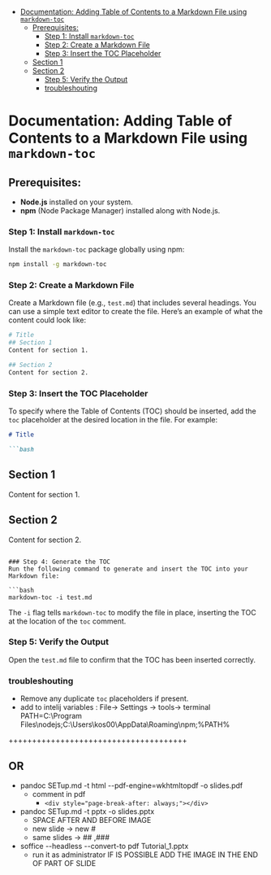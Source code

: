 

<!-- toc -->

- [Documentation: Adding Table of Contents to a Markdown File using `markdown-toc`](#documentation-adding-table-of-contents-to-a-markdown-file-using-markdown-toc)
  * [Prerequisites:](#prerequisites)
    + [Step 1: Install `markdown-toc`](#step-1-install-markdown-toc)
    + [Step 2: Create a Markdown File](#step-2-create-a-markdown-file)
    + [Step 3: Insert the TOC Placeholder](#step-3-insert-the-toc-placeholder)
  * [Section 1](#section-1)
  * [Section 2](#section-2)
    + [Step 5: Verify the Output](#step-5-verify-the-output)
    + [troubleshouting](#troubleshouting)

<!-- tocstop -->

# Documentation: Adding Table of Contents to a Markdown File using `markdown-toc`

## Prerequisites:
- **Node.js** installed on your system.
- **npm** (Node Package Manager) installed along with Node.js.

### Step 1: Install `markdown-toc`
Install the `markdown-toc` package globally using npm:

```bash
npm install -g markdown-toc
```

### Step 2: Create a Markdown File
Create a Markdown file (e.g., `test.md`) that includes several headings. You can use a simple text editor to create the file. Here’s an example of what the content could look like:

```bash
# Title
## Section 1
Content for section 1.

## Section 2
Content for section 2.
```

### Step 3: Insert the TOC Placeholder
To specify where the Table of Contents (TOC) should be inserted, add the `toc` placeholder at the desired location in the file. For example:

```md
# Title

```bash
```
## Section 1
Content for section 1.

## Section 2
Content for section 2.
```

### Step 4: Generate the TOC
Run the following command to generate and insert the TOC into your Markdown file:

```bash
markdown-toc -i test.md
```

The `-i` flag tells `markdown-toc` to modify the file in place, inserting the TOC at the location of the `toc` comment.

### Step 5: Verify the Output
Open the `test.md` file to confirm that the TOC has been inserted correctly.

### troubleshouting
* Remove any duplicate `toc` placeholders if present.
* add to  intelij variables :   File-> Settings -> tools-> terminal PATH=C:\Program Files\nodejs\;C:\Users\kos00\AppData\Roaming\npm;%PATH%




++++++++++++++++++++++++++++++++++++++
## OR
* pandoc SETup.md -t html --pdf-engine=wkhtmltopdf -o slides.pdf
  - comment in pdf 
    -   ` <div style="page-break-after: always;"></div> `
* pandoc SETup.md -t pptx -o slides.pptx
   - SPACE AFTER AND BEFORE IMAGE
   - new slide -> new  # 
   - same slides ->  ## ,### 
* soffice --headless --convert-to pdf Tutorial_1.pptx
  - run it as administrator
IF IS POSSIBLE ADD THE IMAGE IN THE END OF PART OF SLIDE
